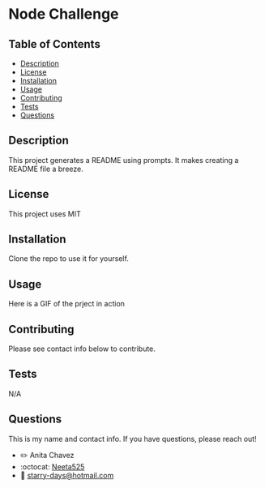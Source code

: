 # Node Challenge


## Table of Contents
- [Description](#description)
- [License](#license)
- [Installation](#installation)
- [Usage](#usage)
- [Contributing](#contributing)
- [Tests](#test)
- [Questions](#questions)

## Description
This project generates a README using prompts. It makes creating a README file a breeze.

## License
This project uses MIT


## Installation
Clone the repo to use it for yourself.

## Usage
Here is a GIF of the prject in action

## Contributing
Please see contact info below to contribute.

## Tests
N/A

## Questions
This is my name and contact info. If you have questions, please reach out!
- :pencil2: Anita Chavez 
- :octocat: [Neeta525](https://github.com/Neeta525)
- :email: starry-days@hotmail.com
